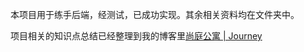 本项目用于练手后端，经测试，已成功实现。其余相关资料均在文件夹中。

项目相关的知识点总结已经整理到我的博客里[尚庭公寓 | Journey](https://qcqwy.github.io/2024/12/26/尚庭公寓/)

